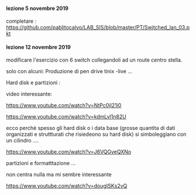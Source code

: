#### lezione 5 novembre 2019

completare :
https://github.com/pablitocalvo/LAB_SIS/blob/master/PT/Switched_lan_03.pkt

#### lezione 12 novembre 2019

modificare l'esercizio con 6 switch collegandoli ad un route centro stella.

solo con alcuni:  Produzione di pen drive tinix -live  ...

Hard disk e partizioni :

video interessante: 

https://www.youtube.com/watch?v=NtPc0jI21i0


https://www.youtube.com/watch?v=kdmLvl1n82U


ecco perchè spesso gli hard disk o i data base (grosse quantita di dati organizzati e struttturati che risiedeono su hard disk) si simboleggiano con un cilindro ....

https://www.youtube.com/watch?v=J6VQGveQXNo

partizioni e formatttazione ...

non centra nulla ma mi sembre interessante 

https://www.youtube.com/watch?v=dougISKs2vQ

